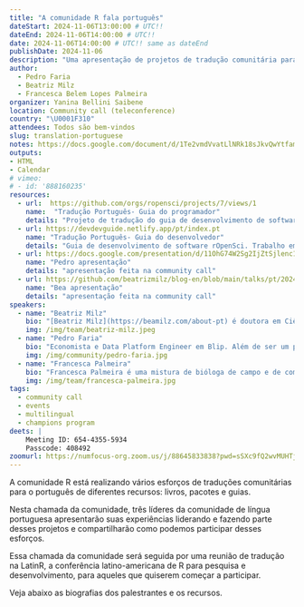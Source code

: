 ```yaml
---
title: "A comunidade R fala português"
dateStart: 2024-11-06T13:00:00 # UTC!!
dateEnd: 2024-11-06T14:00:00 # UTC!!
date: 2024-11-06T14:00:00 # UTC!! same as dateEnd
publishDate: 2024-11-06
description: "Uma apresentação de projetos de tradução comunitária para o português na comunidade R."
author:
  - Pedro Faria
  - Beatriz Milz
  - Francesca Belem Lopes Palmeira 
organizer: Yanina Bellini Saibene
location: Community call (teleconference)
country: "\U0001F310"
attendees: Todos são bem-vindos
slug: translation-portuguese
notes: https://docs.google.com/document/d/1Te2vmdVvatLlNRk18sJkvQwYtfamJfK0mlw87U9W83Q/edit?usp=sharing
outputs:
- HTML
- Calendar 
# vimeo:
# - id: '888160235'
resources:
  - url:  https://github.com/orgs/ropensci/projects/7/views/1
    name:  "Tradução Português- Guia do programador"
    details: "Projeto de tradução do guia de desenvolvimento de software rOpenSci para português."
  - url: https://devdevguide.netlify.app/pt/index.pt
    name: "Tradução Português- Guia do desenvolvedor"
    details: "Guia de desenvolvimento de software rOpenSci. Trabalho em andamento para português."
  - url: https://docs.google.com/presentation/d/11OhG74W2Sg2IjZtSjlenc18ExI2IdxZtpZ7JvuSnFSU/edit?usp=sharing
    name: "Pedro apresentação"
    details: "apresentação feita na community call"
  - url: https://github.com/beatrizmilz/blog-en/blob/main/talks/pt/2024-11-05-rOpenSci-traducao-pt/slides.pdf
    name: "Bea apresentação"
    details: "apresentação feita na community call"    
speakers:  
  - name: "Beatriz Milz"
    bio: "[Beatriz Milz](https://beamilz.com/about-pt) é doutora em Ciência Ambiental e atualmente é pesquisadora de pós-doutorado na Universidade Federal do ABC (UFABC), Brasil. Ela é co-organizadora da [R-Ladies São Paulo](https://rladies-sp.org/) e está liderando o tradução voluntária pela comunidade da segunda edição do livro [R for Data Science into Portuguese](https://cienciadedatos.github.io/pt-r4ds/). Beatriz contribuiu para pacotes disponíveis no CRAN, como [dados](https://cienciadedatos.github.io/dados/), [odbr](https://hsvab.github.io/odbr/), e [geobr](https://ipeagit.github.io/geobr/index.html). Como membra da comunidade rOpenSci, ela revisou pacotes como [qualR](https://docs.ropensci.org/qualR/) e [frictionless](https://docs.ropensci.org/frictionless/), foi mentora na primeira turma do [rOpenSci Champions Program](https://ropensci.org/champions/) atua como [editora de revisão de software](https://ropensci.org/blog/2024/07/03/editors2024/)"
    img: /img/team/beatriz-milz.jpeg
  - name: "Pedro Faria"
    bio: "Economista e Data Platform Engineer em Blip. Além de ser um profissional experiente no mercado de dados, usando principalmente R, SQL, Python, Databricks e Apache Spark, Pedro também é apaixonado por open-source, e é autor de vários livros abertos como [Introdução à linguagem R: seus fundamentos e sua prática](https://pedro-faria.netlify.app/publications/book/introducao_linguagem_r/pt/), [Introduction to pyspark](https://pedro-faria.netlify.app/publications/book/introd-pyspark/en/), e [Introduction to Zig: a project-based book](https://pedro-faria.netlify.app/publications/book/zig-book/en/). Mais detalhes em: <https://pedro-faria.netlify.app/>"
    img: /img/community/pedro-faria.jpg
  - name: "Francesca Palmeira"
    bio: "Francesca Palmeira é uma mistura de bióloga de campo e de computador. Tem experiência em Ecologia Aplicada, Modelagem Ecológica e Biologia da Conservação. Trabalha com as linguagens R e BUGS. Presta serviços em análise e visualização de dados socioambientais e de biodiversidade por meio da [analisaR](https://analisar.github.io/). É coorganizadora das [RLadies Ribeirão Preto](https://www.meetup.com/rladies-ribeirao-preto/). Participa do [rOpenSci Champions Program 2023-2024](https://ropensci.org/blog/2024/02/15/champions-program-champions-2024/) e como parte deste treinamento está desenvolvendo o pacote [pcir (Potential for Conflict Index in R)](https://fblpalmeira.github.io/pcir/) para medir o potencial de conflito entre grupos de interesse."
    img: /img/team/francesca-palmeira.jpg
tags:
  - community call
  - events
  - multilingual
  - champions program
deets: |
    Meeting ID: 654-4355-5934
    Passcode: 408492
zoomurl: https://numfocus-org.zoom.us/j/88645833838?pwd=sSXc9fQ2wvMUHTjW5n2mt5tQtocZue.1
---
```


A comunidade R está realizando vários esforços de traduções comunitárias para o português de diferentes recursos: livros, pacotes e guias.

Nesta chamada da comunidade, três líderes da comunidade de língua portuguesa apresentarão suas experiências liderando e fazendo parte desses projetos e compartilharão como podemos participar desses esforços. 

Essa chamada da comunidade será seguida por uma reunião de tradução na LatinR, a conferência latino-americana de R para pesquisa e desenvolvimento, para aqueles que quiserem começar a participar.  

Veja abaixo as biografias dos palestrantes e os recursos.

